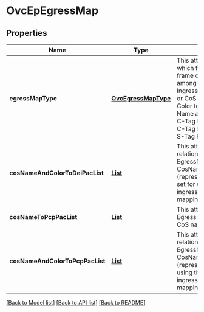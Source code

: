 # OvcEpEgressMap
## Properties

Name | Type | Description | Notes
------------ | ------------- | ------------- | -------------
**egressMapType** | [**OvcEgressMapType**](OvcEgressMapType.md) | This attribute determines which form to take to apply frame color indication, among CoS name and Ingress Color to C-Tag PCP, or CoS name and Ingress Color to S-Tag PCP, or CoS Name and Ingress Color to C-Tag DEI, or CoS Name to C-Tag PCP or CoS Name to S-Tag PCP. | [optional] [default to null]
**cosNameAndColorToDeiPacList** | [**List**](CosNameAndColorToDeiPac.md) | This attribute represents the relationship between the EgressMap and the CosNameAndColorToDeiPac (representing the attribute set for using CoS Name and ingress color to egress DEI mapping). | [optional] [default to null]
**cosNameToPcpPacList** | [**List**](CosNameToPcpPac.md) | This attribute represents the Egress Map that maps from CoS name to PCP. | [optional] [default to null]
**cosNameAndColorToPcpPacList** | [**List**](CosNameAndColorToPcpPac.md) | This attribute represents the relation between the EgressMap and the CosNameAndColorToPcpPac (representing the attribute using the CoS Name and ingress color to egress PCP mapping). | [optional] [default to null]

[[Back to Model list]](../README.md#documentation-for-models) [[Back to API list]](../README.md#documentation-for-api-endpoints) [[Back to README]](../README.md)

